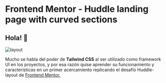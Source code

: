 # Frontend Mentor - Huddle landing page with curved sections

## Hola! 👋

![layout](https://user-images.githubusercontent.com/61167254/96172589-09458d80-0efd-11eb-8e64-04239eeb0b62.gif)

Mucho se habla del poder de **Tailwind CSS** al ser utilizado como framework UI en los proyectos, y por esa razón quise aprender su funcionamiento y características en un primer acercamiento replicando el desafío Huddle-layout de [Frontend Mentor.](https://www.frontendmentor.io)

